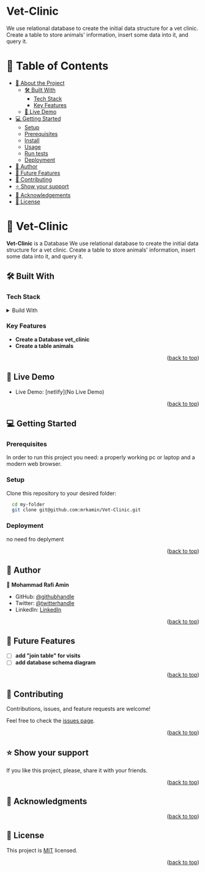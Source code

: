 # Vet-Clinic
We use relational database to create the initial data structure for a vet clinic. Create a table to store animals' information, insert some data into it, and query it.
<a name="readme-top"></a>

# 📗 Table of Contents

- [📖 About the Project](#about-project)
  - [🛠 Built With](#built-with)
    - [Tech Stack](#tech-stack)
    - [Key Features](#key-features)
  - [🚀 Live Demo](#live-demo)
- [💻 Getting Started](#getting-started)
  - [Setup](#setup)
  - [Prerequisites](#prerequisites)
  - [Install](#install)
  - [Usage](#usage)
  - [Run tests](#run-tests)
  - [Deployment](#deployment)
- [👥 Author](#author)
- [🔭 Future Features](#future-features)
- [🤝 Contributing](#contributing)
- [⭐️ Show your support](#support)
- [🙏 Acknowledgements](#acknowledgements)
- [📝 License](#license)

# 📖 Vet-Clinic <a name="about-project"></a>

**Vet-Clinic** is a Database We use relational database to create the initial data structure for a vet clinic. Create a table to store animals' information, insert some data into it, and query it.

## 🛠 Built With <a name="built-with"></a>

### Tech Stack <a name="tech-stack"></a>

<details>
  <summary>Build With</summary>
  <ul>
    <li><a href="">PostgreSql</a></li>
    <li><a href="">Psql</a></li>
  </ul>
</details>

### Key Features <a name="key-features"></a>

- **Create a Database vet_clinic**
- **Create a table animals**

<p align="right">(<a href="#readme-top">back to top</a>)</p>

## 🚀 Live Demo <a name="live-demo"></a>

 - Live Demo: [netlify](No Live Demo)

<p align="right">(<a href="#readme-top">back to top</a>)</p>


## 💻 Getting Started <a name="getting-started"></a>

### Prerequisites

In order to run this project you need: a properly working pc or laptop and a modern web browser.

### Setup

Clone this repository to your desired folder:

```sh
  cd my-folder
  git clone git@github.com:mrkamin/Vet-Clinic.git
```

### Deployment
no need fro deplyment 

<p align="right">(<a href="#readme-top">back to top</a>)</p>

## 👥 Author <a name="author"></a>

👤 **Mohammad Rafi Amin**

- GitHub: [@githubhandle](https://github.com/mrkamin)
- Twitter: [@twitterhandle](https://twitter.com/Mohamma63974237)
- LinkedIn: [LinkedIn](https://www.linkedin.com/in/mohammad-rafi-amin-63b4319b/)

<p align="right">(<a href="#readme-top">back to top</a>)</p>

## 🔭 Future Features <a name="future-features"></a>

- [ ] **add "join table" for visits**
- [ ] **add database schema diagram**

<p align="right">(<a href="#readme-top">back to top</a>)</p>

## 🤝 Contributing <a name="contributing"></a>

Contributions, issues, and feature requests are welcome!

Feel free to check the [issues page](https://github.com/mrkamin/Vet-Clinic/issues).

<p align="right">(<a href="#readme-top">back to top</a>)</p>

## ⭐️ Show your support <a name="support"></a>

If you like this project, please, share it with your friends.

<p align="right">(<a href="#readme-top">back to top</a>)</p>

## 🙏 Acknowledgments <a name="acknowledgements"></a>


<p align="right">(<a href="#readme-top">back to top</a>)</p>

## 📝 License <a name="license"></a>

This project is [MIT](https://github.com/mrkamin/Vet-Clinic/blob/Dev/LICENSE) licensed.

<p align="right">(<a href="#readme-top">back to top</a>)</p>
